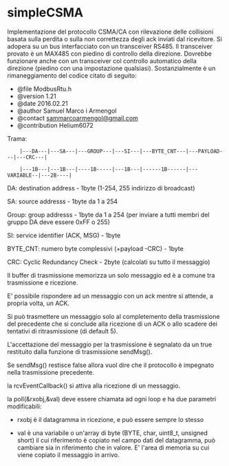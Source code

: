 # simpleCSMA
Implementazione del protocollo CSMA/CA con rilevazione delle collisioni basata sulla perdita o sulla non correttezza degli ack inviati dal ricevitore. Si adopera su un bus interfacciato con un transceiver RS485. Il transceiver provato è un MAX485 con piedino di controllo della direzione. Dovrebbe funzionare anche con un transceiver col controllo automatico della direzione (piedino con una impostazione qualsiasi).
Sostanzialmente è un rimaneggiamento del codice citato di seguito:
 * @file 	ModbusRtu.h
 * @version     1.21
 * @date        2016.02.21
 * @author 	Samuel Marco i Armengol
 * @contact     sammarcoarmengol@gmail.com
 * @contribution Helium6072
 
 Trama: 
 
        |---DA---|---SA---|---GROUP---|---SI---|---BYTE_CNT---|---PAYLOAD---|---CRC---|
 
        |---1B---|---1B---|----1B-----|---1B---|------1B------|---VARIABLE--|---2B----|
 
 DA: destination address - 1byte (1-254, 255 indirizzo di broadcast)
 
 SA: source addresss - 1byte da 1 a 254
 
 Group: group addresss - 1byte da 1 a 254 (per inviare a tutti membri del gruppo DA deve essere 0xFF o 255)
 
 SI: service identifier (ACK, MSG) - 1byte
 
 BYTE_CNT: numero byte complessivi (+payload -CRC) - 1byte
 
 CRC: Cyclic Redundancy Check - 2byte (calcolati su tutto il messaggio)
 
 Il buffer di trasmissione memorizza un solo messaggio ed è a comune tra trasmissione e ricezione. 
 
 E' possibile rispondere ad un messaggio con un ack mentre si attende, a propria volta, un ACK.
 
Si può trasmettere un messaggio solo al completemento della trasmissione del precedente che si conclude alla ricezione di un ACK o allo scadere dei tentativi di ritrasmissione (di default 5). 

L'accettazione del messaggio per la trasmissione è segnalato da un true restituito dalla funzione di trasmissione sendMsg(). 

Se sendMsg() restisce false allora vuol dire che il protocollo è impegnato nella trasmissione precedente.

la rcvEventCallback() si attiva alla ricezione di un messaggio.

la poll(&rxobj,&val) deve essere chiamata ad ogni loop e ha due parametri modificabili: 

- rxobj è il datagramma in ricezione, e può essere sempre lo stesso

- val è una variabile o un'array di byte (BYTE, char, uint8_t, unsigned short) il cui riferimento è copiato nel campo dati del datagramma, può cambiare sia in riferimento che in valore. E' l'area di memoria su cui viene copiato il messaggio in arrivo.

